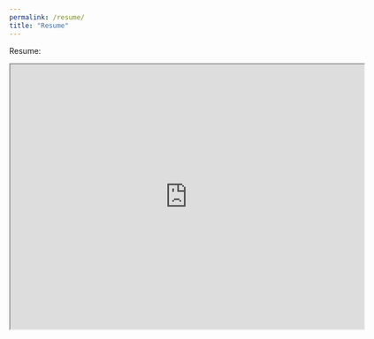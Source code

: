 ```yaml
---
permalink: /resume/
title: "Resume"
---
```

Resume:
  <iframe src="https://drive.google.com/file/d/1s4eDKJzkrAAke6DrqH-kun0snGnplyG7/preview" width="640" height="480" allow="autoplay"></iframe>
